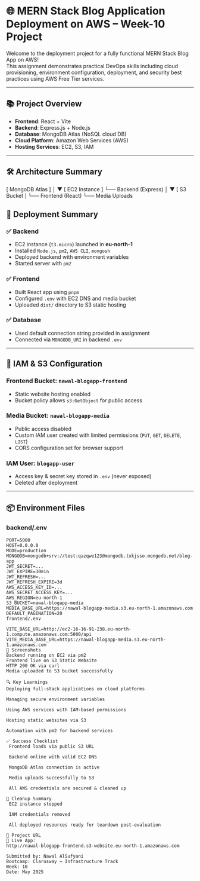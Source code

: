 # 🌐 MERN Stack Blog Application Deployment on AWS – Week-10 Project

Welcome to the deployment project for a fully functional MERN Stack Blog App on AWS!  
This assignment demonstrates practical DevOps skills including cloud provisioning, environment configuration, deployment, and security best practices using AWS Free Tier services.

---

## 📚 Project Overview

- **Frontend**: React + Vite
- **Backend**: Express.js + Node.js
- **Database**: MongoDB Atlas (NoSQL cloud DB)
- **Cloud Platform**: Amazon Web Services (AWS)
- **Hosting Services**: EC2, S3, IAM

---

## 🛠️ Architecture Summary

[ MongoDB Atlas ]
│
▼
[ EC2 Instance ]
└── Backend (Express)
│
▼
[ S3 Bucket ]
└── Frontend (React)
└── Media Uploads


## 🚀 Deployment Summary

### ✅ Backend

- EC2 instance (`t3.micro`) launched in **eu-north-1**
- Installed `Node.js`, `pm2`, `AWS CLI`, `mongosh`
- Deployed backend with environment variables
- Started server with `pm2`

### ✅ Frontend

- Built React app using `pnpm`
- Configured `.env` with EC2 DNS and media bucket
- Uploaded `dist/` directory to S3 static hosting

### ✅ Database

- Used default connection string provided in assignment
- Connected via `MONGODB_URI` in backend `.env`

---

## 🔐 IAM & S3 Configuration

### Frontend Bucket: `nawal-blogapp-frontend`
- Static website hosting enabled
- Bucket policy allows `s3:GetObject` for public access

### Media Bucket: `nawal-blogapp-media`
- Public access disabled
- Custom IAM user created with limited permissions (`PUT`, `GET`, `DELETE`, `LIST`)
- CORS configuration set for browser support

### IAM User: `blogapp-user`
- Access key & secret key stored in `.env` (never exposed)
- Deleted after deployment

---

## 📦 Environment Files

### backend/.env

```env
PORT=5000
HOST=0.0.0.0
MODE=production
MONGODB=mongodb+srv://test:qazqwe123@mongodb.txkjsso.mongodb.net/blog-app
JWT_SECRET=...
JWT_EXPIRE=30min
JWT_REFRESH=...
JWT_REFRESH_EXPIRE=3d
AWS_ACCESS_KEY_ID=...
AWS_SECRET_ACCESS_KEY=...
AWS_REGION=eu-north-1
S3_BUCKET=nawal-blogapp-media
MEDIA_BASE_URL=https://nawal-blogapp-media.s3.eu-north-1.amazonaws.com
DEFAULT_PAGINATION=20
frontend/.env

VITE_BASE_URL=http://ec2-16-16-91-238.eu-north-1.compute.amazonaws.com:5000/api
VITE_MEDIA_BASE_URL=https://nawal-blogapp-media.s3.eu-north-1.amazonaws.com
📸 Screenshots
Backend running on EC2 via pm2
Frontend live on S3 Static Website
HTTP 200 OK via curl
Media uploaded to S3 bucket successfully

🔍 Key Learnings
Deploying full-stack applications on cloud platforms

Managing secure environment variables

Using AWS services with IAM-based permissions

Hosting static websites via S3

Automation with pm2 for backend services

✅ Success Checklist
 Frontend loads via public S3 URL

 Backend online with valid EC2 DNS

 MongoDB Atlas connection is active

 Media uploads successfully to S3

 All AWS credentials are secured & cleaned up

🧼 Cleanup Summary
 EC2 instance stopped

 IAM credentials removed

 All deployed resources ready for teardown post-evaluation

📎 Project URL
🔗 Live App:
http://nawal-blogapp-frontend.s3-website.eu-north-1.amazonaws.com

Submitted by: Nawal AlSufyani
Bootcamp: Clarusway – Infrastructure Track
Week: 10
Date: May 2025